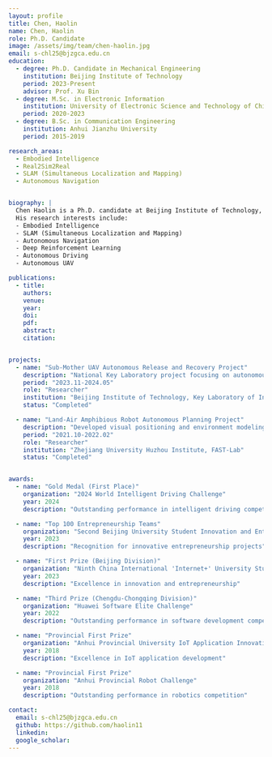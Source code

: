 ```yaml
---
layout: profile
title: Chen, Haolin
name: Chen, Haolin
role: Ph.D. Candidate
image: /assets/img/team/chen-haolin.jpg
email: s-chl25@bjzgca.edu.cn
education: 
  - degree: Ph.D. Candidate in Mechanical Engineering
    institution: Beijing Institute of Technology
    period: 2023-Present
    advisor: Prof. Xu Bin
  - degree: M.Sc. in Electronic Information
    institution: University of Electronic Science and Technology of China
    period: 2020-2023
  - degree: B.Sc. in Communication Engineering
    institution: Anhui Jianzhu University
    period: 2015-2019

research_areas:
  - Embodied Intelligence
  - Real2Sim2Real
  - SLAM (Simultaneous Localization and Mapping)
  - Autonomous Navigation


biography: |
  Chen Haolin is a Ph.D. candidate at Beijing Institute of Technology, focusing on embodied intelligence, Real2Sim2Real, SLAM, and autonomous navigation. With a strong background in mechanical engineering, electronic information, and communication engineering, he possesses excellent engineering capabilities and is dedicated to advancing the field through innovative research and practical implementations.
  His research interests include:
  - Embodied Intelligence
  - SLAM (Simultaneous Localization and Mapping)
  - Autonomous Navigation
  - Deep Reinforcement Learning
  - Autonomous Driving
  - Autonomous UAV

publications:
  - title: 
    authors: 
    venue: 
    year:
    doi:
    pdf:
    abstract:
    citation:


projects:
  - name: "Sub-Mother UAV Autonomous Release and Recovery Project"
    description: "National Key Laboratory project focusing on autonomous landing using QR code and laser positioning algorithms, achieving <10cm accuracy. Successfully achieved multi-UAV autonomous landing under mother UAV hovering state."
    period: "2023.11-2024.05"
    role: "Researcher"
    institution: "Beijing Institute of Technology, Key Laboratory of Intelligent Unmanned System Technology"
    status: "Completed"

  - name: "Land-Air Amphibious Robot Autonomous Planning Project"
    description: "Developed visual positioning and environment modeling algorithms, implemented land-air integrated planning for quad-rotor amphibious robot."
    period: "2021.10-2022.02"
    role: "Researcher"
    institution: "Zhejiang University Huzhou Institute, FAST-Lab"
    status: "Completed"


awards:
  - name: "Gold Medal (First Place)"
    organization: "2024 World Intelligent Driving Challenge"
    year: 2024
    description: "Outstanding performance in intelligent driving competition"

  - name: "Top 100 Entrepreneurship Teams"
    organization: "Second Beijing University Student Innovation and Entrepreneurship Competition"
    year: 2023
    description: "Recognition for innovative entrepreneurship projects"

  - name: "First Prize (Beijing Division)"
    organization: "Ninth China International 'Internet+' University Student Innovation and Entrepreneurship Competition"
    year: 2023
    description: "Excellence in innovation and entrepreneurship"

  - name: "Third Prize (Chengdu-Chongqing Division)"
    organization: "Huawei Software Elite Challenge"
    year: 2022
    description: "Outstanding performance in software development competition"

  - name: "Provincial First Prize"
    organization: "Anhui Provincial University IoT Application Innovation Competition"
    year: 2018
    description: "Excellence in IoT application development"

  - name: "Provincial First Prize"
    organization: "Anhui Provincial Robot Challenge"
    year: 2018
    description: "Outstanding performance in robotics competition"

contact:
  email: s-chl25@bjzgca.edu.cn
  github: https://github.com/haolin11
  linkedin: 
  google_scholar: 
--- 
```


